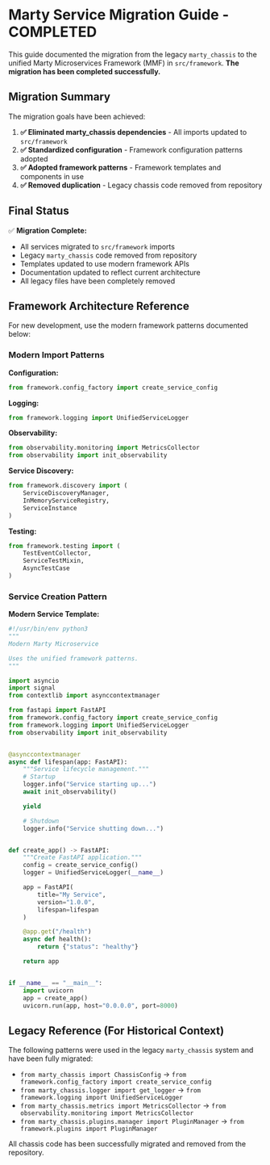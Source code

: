 # Marty Service Migration Guide - COMPLETED

This guide documented the migration from the legacy `marty_chassis` to the unified Marty Microservices Framework (MMF) in `src/framework`. **The migration has been completed successfully.**

## Migration Summary

The migration goals have been achieved:
1. **✅ Eliminated marty_chassis dependencies** - All imports updated to `src/framework`
2. **✅ Standardized configuration** - Framework configuration patterns adopted
3. **✅ Adopted framework patterns** - Framework templates and components in use
4. **✅ Removed duplication** - Legacy chassis code removed from repository

## Final Status

✅ **Migration Complete:**
- All services migrated to `src/framework` imports
- Legacy `marty_chassis` code removed from repository
- Templates updated to use modern framework APIs
- Documentation updated to reflect current architecture
- All legacy files have been completely removed

## Framework Architecture Reference

For new development, use the modern framework patterns documented below:

### Modern Import Patterns

**Configuration:**
```python
from framework.config_factory import create_service_config
```

**Logging:**
```python
from framework.logging import UnifiedServiceLogger
```

**Observability:**
```python
from observability.monitoring import MetricsCollector
from observability import init_observability
```

**Service Discovery:**
```python
from framework.discovery import (
    ServiceDiscoveryManager,
    InMemoryServiceRegistry,
    ServiceInstance
)
```

**Testing:**
```python
from framework.testing import (
    TestEventCollector,
    ServiceTestMixin,
    AsyncTestCase
)
```

### Service Creation Pattern

**Modern Service Template:**
```python
#!/usr/bin/env python3
"""
Modern Marty Microservice

Uses the unified framework patterns.
"""

import asyncio
import signal
from contextlib import asynccontextmanager

from fastapi import FastAPI
from framework.config_factory import create_service_config
from framework.logging import UnifiedServiceLogger
from observability import init_observability


@asynccontextmanager
async def lifespan(app: FastAPI):
    """Service lifecycle management."""
    # Startup
    logger.info("Service starting up...")
    await init_observability()

    yield

    # Shutdown
    logger.info("Service shutting down...")


def create_app() -> FastAPI:
    """Create FastAPI application."""
    config = create_service_config()
    logger = UnifiedServiceLogger(__name__)

    app = FastAPI(
        title="My Service",
        version="1.0.0",
        lifespan=lifespan
    )

    @app.get("/health")
    async def health():
        return {"status": "healthy"}

    return app


if __name__ == "__main__":
    import uvicorn
    app = create_app()
    uvicorn.run(app, host="0.0.0.0", port=8000)
```

## Legacy Reference (For Historical Context)

The following patterns were used in the legacy `marty_chassis` system and have been fully migrated:

- `from marty_chassis import ChassisConfig` → `from framework.config_factory import create_service_config`
- `from marty_chassis.logger import get_logger` → `from framework.logging import UnifiedServiceLogger`
- `from marty_chassis.metrics import MetricsCollector` → `from observability.monitoring import MetricsCollector`
- `from marty_chassis.plugins.manager import PluginManager` → `from framework.plugins import PluginManager`

All chassis code has been successfully migrated and removed from the repository.
